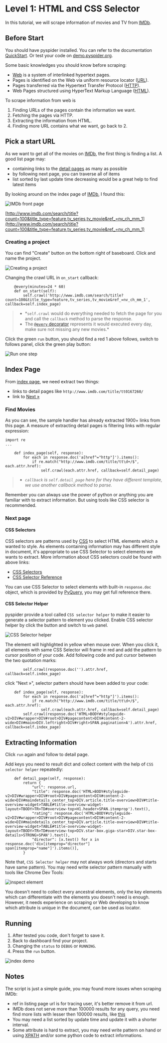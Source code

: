 Level 1: HTML and CSS Selector
==============================

In this tutorial, we will scrape information of movies and TV from [IMDb].


Before Start
------------

You should have pyspider installed. You can refer to the documentation [QuickStart](QuickStart). Or test your code on [demo.pyspider.org](http://demo.pyspider.org).

Some basic knowledges you should know before scraping:

* [Web][WWW] is a system of interlinked hypertext pages.
* Pages is identified on the Web via uniform resource locator ([URL]).
* Pages transferred via the Hypertext Transfer Protocol ([HTTP]).
* Web Pages structured using HyperText Markup Language ([HTML]).

To scrape information from web is

1. Finding URLs of the pages contain the information we want.
2. Fetching the pages via HTTP.
3. Extracting the information from HTML.
4. Finding more URL contains what we want, go back to 2.


Pick a start URL
----------------

As we want to get all of the movies on [IMDb], the first thing is finding a list.  A good list page may:

* containing links to the [detail pages](http://www.imdb.com/title/tt0167260/) as many as possible
* by following next page, you can traverse all of items
* list sorted by last update time decreasing would be a great help to find latest items

By looking around on the index page of [IMDb], I found this:

![IMDb front page](imgs/tutorial_imdb_front.png)

[http://www.imdb.com/search/title?count=100&title_type=feature,tv_series,tv_movie&ref_=nv_ch_mm_1](http://www.imdb.com/search/title?count=100&title_type=feature,tv_series,tv_movie&ref_=nv_ch_mm_1)

### Creating a project

You can find "Create" button on the bottom right of baseboard. Click and name the project.

![Creating a project](imgs/creating_a_project.png)

Changing the crawl URL in `on_start` callback:

```
    @every(minutes=24 * 60)
    def on_start(self):
        self.crawl('http://www.imdb.com/search/title?count=100&title_type=feature,tv_series,tv_movie&ref_=nv_ch_mm_1', callback=self.index_page)
```

> * *`self.crawl` would do everything needed to fetch the page for you and call the `callback` method to parse the response.  
> * The [`@every` decorator](http://docs.pyspider.org/en/latest/apis/@every/) represents it would executed every day, make sure not missing any new movies.*

Click the green `run` button, you should find a red 1 above follows, switch to follows panel, click the green play button:

![Run one step](imgs/run_one_step.png)

Index Page
----------

From [index page](http://www.imdb.com/search/title?count=100&title_type=feature,tv_series,tv_movie&ref_=nv_ch_mm_1), we need extract two things:

* links to detail pages like `http://www.imdb.com/title/tt0167260/`
* link to [Next »](http://www.imdb.com/search/title?count=100&ref_=nv_ch_mm_1&start=101&title_type=feature,tv_series,tv_movie)

### Find Movies

As you can see, the sample handler has already extracted 1900+ links from this page. A measure of extracting detail pages is filtering links with regular expression:

```
import re
...

    def index_page(self, response):
        for each in response.doc('a[href^="http"]').items():
            if re.match("http://www.imdb.com/title/tt\d+/$", each.attr.href):
                self.crawl(each.attr.href, callback=self.detail_page)
```

> * *`callback` is `self.detail_page` here for they have different template, we use another callback method to parse.*

Remember you can always use the power of python or anything you are familiar with to extract information. But using tools like CSS selector is recommended.

### Next page

#### CSS Selectors

CSS selectors are patterns used by [CSS] to select HTML elements which a wanted to style. As elements containing information may has different style in document, it's appropriate to use CSS Selector to select elements we wants to extract. More information about CSS selectors could be found with above links:

* [CSS Selectors](http://www.w3schools.com/css/css_selectors.asp)
* [CSS Selector Reference](http://www.w3schools.com/cssref/css_selectors.asp)

You can use CSS Selector to select elements with built-in `response.doc` object, which is provided by [PyQuery], you may get full reference there.

#### CSS Selector Helper

pyspider provide a tool called `CSS selector helper` to make it easier to generate a selector pattern to element you clicked. Enable CSS selector helper by click the button and switch to `web` panel.

![CSS Selector helper](imgs/css_selector_helper.png)

The element will highlighted in yellow when mouse over. When you click it, all elements with same CSS Selector will frame in red and add the pattern to cursor position of your code. Add following code and put cursor between the two quotation marks:

```
        self.crawl(response.doc('').attr.href, callback=self.index_page)
```

click "Next »", selector pattern should have been added to your code:

```
    def index_page(self, response):
        for each in response.doc('a[href^="http"]').items():
            if re.match("http://www.imdb.com/title/tt\d+/$", each.attr.href):
                self.crawl(each.attr.href, callback=self.detail_page)
        self.crawl(response.doc('HTML>BODY#styleguide-v2>DIV#wrapper>DIV#root>DIV#pagecontent>DIV#content-2-wide>DIV#main>DIV.leftright>DIV#right>SPAN.pagination>A').attr.href, callback=self.index_page)
```

Extracting Information
----------------------

Click `run` again and follow to detail page.

Add keys you need to result dict and collect content with the help of `CSS selector helper` repeatedly:

```
    def detail_page(self, response):
        return {
            "url": response.url,
            "title": response.doc('HTML>BODY#styleguide-v2>DIV#wrapper>DIV#root>DIV#pagecontent>DIV#content-2-wide>DIV#maindetails_center_top>DIV.article.title-overview>DIV#title-overview-widget>TABLE#title-overview-widget-layout>TBODY>TR>TD#overview-top>H1.header>SPAN.itemprop').text(),
            "rating": response.doc('HTML>BODY#styleguide-v2>DIV#wrapper>DIV#root>DIV#pagecontent>DIV#content-2-wide>DIV#maindetails_center_top>DIV.article.title-overview>DIV#title-overview-widget>TABLE#title-overview-widget-layout>TBODY>TR>TD#overview-top>DIV.star-box.giga-star>DIV.star-box-details>STRONG>SPAN').text(),
            "director": [x.text() for x in response.doc('div[itemprop="director"] span[itemprop="name"]').items()],
        }
```

Note that, `CSS Selector helper` may not always work (directors and starts have same pattern). You may need write selector pattern manually with tools like Chrome Dev Tools:

![inspect element](imgs/inspect_element.png)

You doesn't need to collect every ancestral elements, only the key elements which can differentiate with the elements you doesn't need is enough. However, it needs experience on scraping or Web developing to know which attribute is unique in the document, can be used as locator.

Running
-------

1. After tested you code, don't forget to save it.
2. Back to dashboard find your project.
3. Changing the `status` to `DEBUG` or `RUNNING`.
4. Press the `run` button. 

![index demo](imgs/index_page.png)

Notes
-----

The script is just a simple guide, you may found more issues when scraping IMDb:

* ref in listing page url is for tracing user, it's better remove it from url.
* IMDb does not serve more than 100000 results for any query, you need find more lists with lesser then 100000 results, like [this](http://www.imdb.com/search/title?genres=action&title_type=feature&sort=moviemeter,asc)
* You may need a list sorted by update time and update it with a shorter interval.
* Some attribute is hard to extract, you may need write pattern on hand or using [XPATH](http://www.w3schools.com/xpath/xpath_syntax.asp) and/or some python code to extract informations.

[IMDb]:          http://www.imdb.com/
[WWW]:           http://en.wikipedia.org/wiki/World_Wide_Web
[HTTP]:          http://en.wikipedia.org/wiki/Hypertext_Transfer_Protocol
[HTML]:          http://en.wikipedia.org/wiki/HTML
[URL]:           http://en.wikipedia.org/wiki/Uniform_resource_locator
[CSS]:           https://developer.mozilla.org/en-US/docs/Web/Guide/CSS/Getting_Started/What_is_CSS
[PyQuery]:       https://pythonhosted.org/pyquery/
